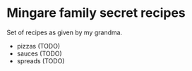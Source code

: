 # Mingare family secret recipes

Set of recipes as given by my grandma.

- pizzas (TODO)
- sauces (TODO)
- spreads (TODO)

